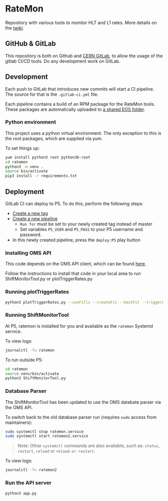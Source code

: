 # RateMon

Repository with various tools to monitor HLT and L1 rates. More details on the [twiki](https://twiki.cern.ch/twiki/bin/viewauth/CMS/RateMonitoringScriptWithReferenceComparison).

## GitHub & GitLab

This repository is both on Github and [CERN GitLab](https://gitlab.cern.ch/cms-tsg-fog/RateMon), to allow the usage of the gitlab CI/CD tools.
Do any development work on GitLab.

## Development

Each push to GitLab that introduces new commits will start a CI pipeline.
The source for that is the `.gitlab-ci.yml` file.

Each pipeline contains a build of an RPM package for the RateMon tools. These packages are automatically uploaded to [a shared EOS folder](https://cernbox.cern.ch/index.php/s/TL7L81EaTE3Z8Zy).

### Python environment

This project uses a python virtual environment.
The only exception to this is the root packages, which are supplied via yum.

To set things up:
```bash
yum install python3 root python36-root
cd ratemon
python3 -m venv .
source bin/activate
pip3 install -r requirements.txt
```

## Deployment

GitLab CI can deploy to P5. To do this, perform the following steps:

- [Create a new tag](https://gitlab.cern.ch/cms-tsg-fog/ratemon/-/tags/new)
- [Create a new pipeline](https://gitlab.cern.ch/cms-tsg-fog/ratemon/-/pipelines/new)
  - `Run for` must be set to your newly created tag instead of master
  - Set variables `P5_USER` and `P5_PASS` to your P5 username and password.
- In this newly created pipeline, press the `deploy:P5` play button

### Installing OMS API

This code depends on the OMS API client, which can be found [here](https://gitlab.cern.ch/cmsoms/oms-api-client).

Follow the instructions to install that code in your local area to run ShiftMonitorTool.py or plotTriggerRates.py


### Running plotTriggerRates

```bash
python3 plotTriggerRates.py --useFills --createFit --bestFit --triggerList=TriggerLists/monitorlist_COLLISIONS.list 6303
```

### Running ShiftMonitorTool

At P5, ratemon is installed for you and available as the `ratemon` Systemd service.

To view logs:
```bash
journalctl -fu ratemon
```

To run outside P5:
```bash
cd ratemon
source venv/bin/activate
python3 ShiftMonitorTool.py
```

### Database Parser

The ShiftMonitorTool has been updated to use the OMS databate parser via the OMS API. 

To switch back to the old database parser run (requires `sudo` access from maintainers):
```bash
sudo systemctl stop ratemon.service
sudo systemctl start ratemon2.service
```

> Note: Other `systemctl` commands are also available, such as: `status`, `restart`, `reload` or `reload-or-restart`.

To view logs:
```bash
journalctl -fu ratemon2
```

### Run the API server

```bash
python3 app.py
```
